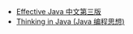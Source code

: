 +   [Effective Java 中文第三版](docs/effective-java-3e-zh/README.md)
+   [Thinking in Java (Java 编程思想)](docs/thinking-in-java-zh/README.md)
